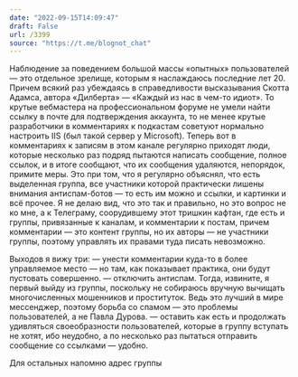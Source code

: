 ```yaml
---
date: "2022-09-15T14:09:47"
draft: False
url: /3399
source: "https://t.me/blognot_chat"
---
```


Наблюдение за поведением большой массы «опытных» пользователей — это отдельное зрелище, которым я наслаждаюсь последние лет 20. Причем всякий раз убеждаясь в справедливости высказывания Скотта Адамса, автора «Дилберта» — «Каждый из нас в чем-то идиот». 
То крутые вебмастера на профессиональном форуме не умели найти ссылку в почте для подтверждения аккаунта, то не менее крутые разработчики в комментариях к подкастам советуют нормально настроить IIS (был такой сервер у Microsoft). Теперь вот в комментариях к записям в этом канале регулярно приходят люди, которые несколько раз подряд пытаются написать сообщение, полное ссылок, и в итоге сообщают, что их сообщения удаляются, непорядок, примите меры. 
Это при том, что я регулярно объяснял, что есть выделенная группа, все участники которой практически лишены внимания антиспам-ботов — то есть им можно и ссылки, и картинки и всё прочее. Я не делаю вид, что это так и правильно, но это вопрос не ко мне, а к Телеграму, соорудившему этот тришкин кафтан, где есть и группы, привязанные к каналам, и комментарии к постам, причем комментарии — это контент группы, но их авторы — не участники группы, поэтому управлять их правами туда писать невозможно.

Выходов я вижу три:
— унести комментарии куда-то в более управляемое место — но там, как показывает практика, они будут пустовать совершенно. 
— отключить антиспам. Тогда, извините, я первый выйду из группы, поскольку не собираюсь вручную вычищать многочисленных мошенников и проституток. Ведь это лучший в мире мессенджер, поэтому борьба со спамом — это проблемы пользователей, а не Павла Дурова.
— оставить как есть и продолжать удивляться своеобразности пользователей, которые в группу вступать не хотят, ибо неудобно, а по несколько раз пытаться отправить сообщение со ссылками — удобно.

Для остальных напомню адрес группы
